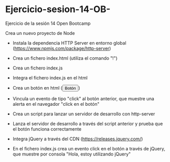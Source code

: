 # Ejercicio-sesion-14-OB-
Ejercicio de la sesión 14 Open Bootcamp 

Crea un nuevo proyecto de Node

- Instala la dependencia HTTP Server en entorno global (https://www.npmjs.com/package/http-server)

- Crea un fichero index.html (utiliza el comando "!")

- Crea un fichero index.js

- Integra el fichero index.js en el html

- Crea un botón en html (<button>Botón</button>)

- Vincula un evento de tipo "click" al botón anterior, que muestre una alerta en el navegador "click en el botón"

- Crea un script para lanzar un servidor de desarrollo con http-server

- Lanza el servidor de desarrollo a través del script anterior y prueba que el botón funciona correctamente

- Integra jQuery a través del CDN (https://releases.jquery.com/)

- En el fichero index.js crea un evento click en el botón a través de jQuery, que muestre por consola "Hola, estoy utilizando jQuery"
